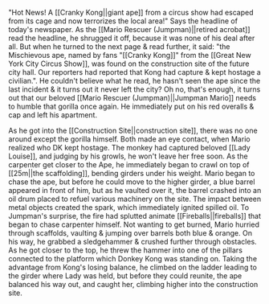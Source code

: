 "Hot News! A [[Cranky Kong||giant ape]] from a circus show had escaped from its cage and now terrorizes the local area!" Says the headline of today's newspaper. As the [[Mario Rescuer (Jumpman)||retired acrobat]] read the headline, he shrugged it off, because it was none of his deal after all. But when he turned to the next page & read further, it said: "the Mischievous ape, named by fans "[[Cranky Kong]]" from the [[Great New York City Circus Show]], was found on the construction site of the future city hall. Our reporters had reported that Kong had capture & kept hostage a civilian.". He couldn't believe what he read, he hasn't seen the ape since the last incident & it turns out it never left the city? Oh no, that's enough, it turns out that our beloved [[Mario Rescuer (Jumpman)||Jumpman Mario]] needs to humble that gorilla once again. He immediately put on his red overalls & cap and left his apartment.

As he got into the [[Construction Site||construction site]], there was no one around except the gorilla himself. Both made an eye contact, when Mario realized who DK kept hostage. The monkey had captured beloved [[Lady Louise]], and judging by his growls, he won't leave her free soon. As the carpenter get closer to the Ape, he immediately began to crawl on top of [[25m||the scaffolding]], bending girders under his weight. Mario began to chase the ape, but before he could move to the higher girder, a blue barrel appeared in front of him, but as he vaulted over it, the barrel crashed into an oil drum placed to refuel various machinery on the site. The impact between metal objects created the spark, which immediately ignited spilled oil. To Jumpman's surprise, the fire had splutted animate [[Fireballs||fireballs]] that began to chase carpenter himself. Not wanting to get burned, Mario hurried through scaffolds, vaulting & jumping over barrels both blue & orange. On his way, he grabbed a sledgehammer & crushed further through obstacles. As he got closer to the top, he threw the hammer into one of the pillars connected to the platform which Donkey Kong was standing on. Taking the advantage from Kong's losing balance, he climbed on the ladder leading to the girder where Lady was held, but before they could reunite, the ape balanced his way out, and caught her, climbing higher into the construction site.

